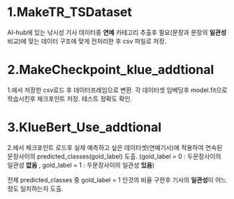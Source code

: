 # 1.MakeTR_TSDataset

AI-hub에 있는 낚시성 기사 데이터중 **연예** 카테고리 추출후 필요(문장과 문장의 **일관성** 비교)에 맞는 데이터 구조에 맞게 전처리한 후 csv 파일로 저장.

# 2.MakeCheckpoint_klue_addtional

1.에서 저장한 csv로드 후 데이터프레임으로 변환.
각 데이터셋 임베딩후 model.fit으로 학습시킨후 체크포인트 저장.
테스트 정확도 확인.

# 3.KlueBert_Use_addtional

2.에서 체크포인트 로드후 실제 예측하고 싶은 데이터셋(연예기사)에 적용하여
연속된 문장사이의 predicted_classes(gold_label) 도출.
(gold_label = 0 : 두문장사이의 일관성 **없음** ,
 gold_label = 1 : 두문장사이의 일관성 **있음**)

전체 predicted_classes 중 gold_label = 1 인것의 비율 구한후
기사의 **일관성**이 어느정도 일치하는지 도출.




